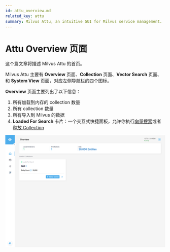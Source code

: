 ```yaml
---
id: attu_overview.md
related_key: attu
summary: Milvus Attu, an intuitive GUI for Milvus service management.
---
```


# Attu Overview 页面

这个篇文章将描述 Milvus Attu 的首页。

Milvus Attu 主要有 **Overview** 页面、**Collection** 页面、**Vector Search** 页面、和 **System View** 页面，对应左侧导航栏的四个图标。

**Overview** 页面主要列出了以下信息：

1. 所有加载到内存的 collection 数量
2. 所有 collection 数量
3. 所有导入到 Milvus 的数据
4. **Loaded For Search** 卡片：一个交互式快捷面板，允许你执行[向量搜索](attu_search.md)或者[释放 Collection](attu_collection.md)

![Attu Overview](../../../../assets/insight_overview_page.png)
